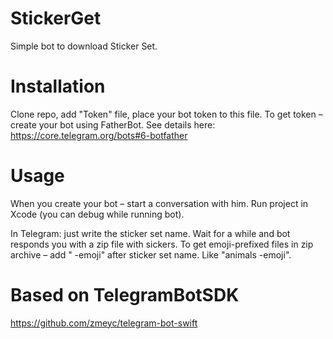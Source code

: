# StickerGet

Simple bot to download Sticker Set.

# Installation
Clone repo, add "Token" file, place your bot token to this file.
To get token – create your bot using FatherBot. See details here: https://core.telegram.org/bots#6-botfather

# Usage
When you create your bot – start a conversation with him.
Run project in Xcode (you can debug while running bot).

In Telegram: just write the sticker set name. Wait for a while and bot responds you with a zip file with sickers.
To get emoji-prefixed files in zip archive – add " -emoji" after sticker set name. Like "animals -emoji".

# Based on TelegramBotSDK
https://github.com/zmeyc/telegram-bot-swift
